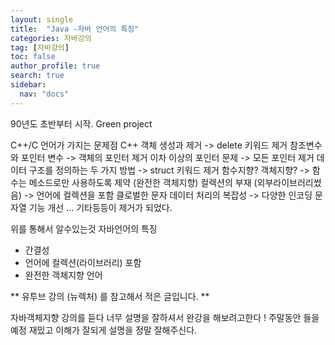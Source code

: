 ```yaml
---
layout: single
title:  "Java -자바 언어의 특징"
categories: 자바강의
tag: [자바강의]
toc: false
author_profile: true
search: true
sidebar:
  nav: "docs"
---
```


90년도 초반부터 시작. Green project 

C++/C 언어가 가지는 문제점 
C++ 객체 생성과 제거 -> delete 키워드 제거
참조변수와 포인터 변수 -> 객체의 포인터 제거
이차 이상의 포인터 문제 -> 모든 포인터 제거
데이터 구조를 정의하는 두 가지 방법 -> struct 키워드 제거
함수지향? 객체지향? -> 함수는 메소드로만 사용하도록 제약 (완전한 객체지향)
컬렉션의 부재 (외부라이브러리썼음) -> 언어에 컬렉션을 포함
클로벌한 문자 데이터 처리의 복잡성 -> 다양한 인코딩 문자열 기능 개선
... 기타등등이 제거가 되었다.

위를 통해서 알수있는것 자바언어의 특징
- 간결성
- 언어에 컬렉션(라이브러리) 포함
- 완전한 객체지향 언어






** 유투브 강의 (뉴렉처) 를 참고해서 적은 글입니다. **

자바객체지향 강의를 듣다 너무 설명을 잘하셔서 완강을 해보려고한다 ! 주말동안 들을 예정 
재밌고 이해가 잘되게 설명을 정말 잘해주신다. 